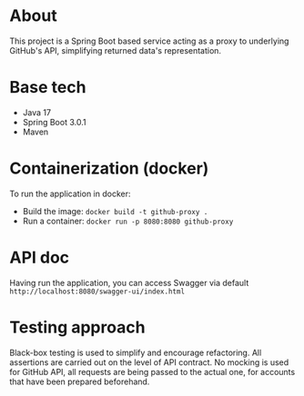 # About
This project is a Spring Boot based service acting as a proxy to underlying GitHub's API, simplifying returned data's representation.
# Base tech
* Java 17
* Spring Boot 3.0.1
* Maven
# Containerization (docker)
To run the application in docker:
* Build the image: `docker build -t github-proxy .`
* Run a container: `docker run -p 8080:8080 github-proxy`
# API doc
Having run the application, you can access Swagger via default `http://localhost:8080/swagger-ui/index.html`
# Testing approach
Black-box testing is used to simplify and encourage refactoring. All assertions are carried out on the level of API contract. No mocking is used for GitHub API, all requests are being passed to the actual one, for accounts that have been prepared beforehand.
